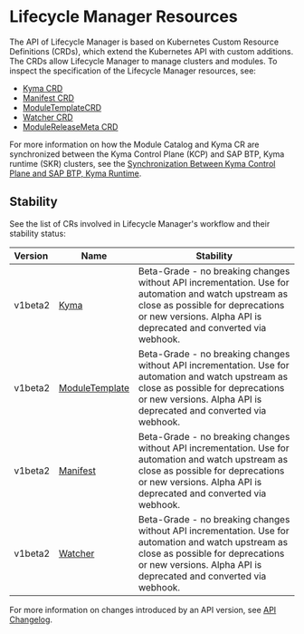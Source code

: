 # Lifecycle Manager Resources

The API of Lifecycle Manager is based on Kubernetes Custom Resource Definitions (CRDs), which extend the Kubernetes API with custom additions. The CRDs allow Lifecycle Manager to manage clusters and modules. To inspect the specification of the Lifecycle Manager resources, see:

* [Kyma CRD](01-kyma.md)
* [Manifest CRD](02-manifest.md)
* [ModuleTemplateCRD](03-moduletemplate.md)
* [Watcher CRD](04-watcher.md)
* [ModuleReleaseMeta CRD](05-modulereleasemeta.md)

For more information on how the Module Catalog and Kyma CR are synchronized between the Kyma Control Plane (KCP) and SAP BTP, Kyma runtime (SKR) clusters, see the [Synchronization Between Kyma Control Plane and SAP BTP, Kyma Runtime](../08-kcp-skr-synchronization.md).

## Stability

See the list of CRs involved in Lifecycle Manager's workflow and their stability status:

| Version | Name                                                | Stability                                                                                                                                                                                                    |
|:--------|-----------------------------------------------------------------|--------------------------------------------------------------------------------------------------------------------------------------------------------------------------------------------------------------|
| v1beta2 | [Kyma](/api/v1beta2/kyma_types.go)                         | Beta-Grade - no breaking changes without API incrementation. Use for automation and watch upstream as close as possible for deprecations or new versions. Alpha API is deprecated and converted via webhook. |
| v1beta2 | [ModuleTemplate](/api/v1beta2/moduletemplate_types.go)     | Beta-Grade - no breaking changes without API incrementation. Use for automation and watch upstream as close as possible for deprecations or new versions. Alpha API is deprecated and converted via webhook. |
| v1beta2 | [Manifest](/api/v1beta2/manifest_types.go)                 | Beta-Grade - no breaking changes without API incrementation. Use for automation and watch upstream as close as possible for deprecations or new versions. Alpha API is deprecated and converted via webhook. |
| v1beta2 | [Watcher](/api/v1beta2/watcher_types.go)                   | Beta-Grade - no breaking changes without API incrementation. Use for automation and watch upstream as close as possible for deprecations or new versions. Alpha API is deprecated and converted via webhook. |

For more information on changes introduced by an API version, see [API Changelog](../05-api-changelog.md).
